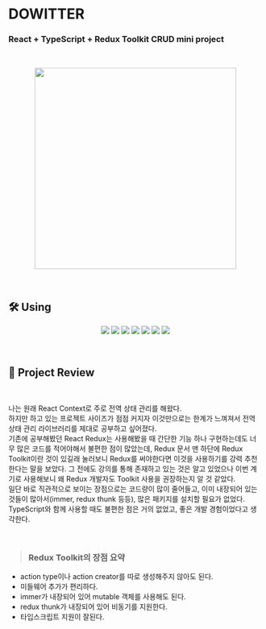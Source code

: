 # DOWITTER

### React + TypeScript + Redux Toolkit CRUD mini project

<br>

<p align='center'>
<img src="https://user-images.githubusercontent.com/92723332/176997865-fe03db77-5944-44e0-916f-ae9d86e24ab7.gif" width="400">
</p>

<br>

## 🛠 Using

<p align='center'>
    <img src="https://img.shields.io/badge/React-^18.2.0-blue?logo=React"/>
    <img src="https://img.shields.io/badge/react_dom-^18.2.0-blueviolet?logo=ReactOS"/>
    <img src="https://img.shields.io/badge/react_router_dom-^6.3.0-critical?logo=React Table"/>
    <img src="https://img.shields.io/badge/TypeScript-^4.7.4-3178C6?logo=TypeScript"/>
    <img src="https://img.shields.io/badge/Redux Toolkit-^1.8.2-764ABC?logo=Redux"/>
    <img src="https://img.shields.io/badge/React Redux-^8.0.2-764ABC?logo=Redux"/>
    <img src="https://img.shields.io/badge/Styled components-^5.3.5-ff69b4?logo=styled-components"/>
</p>

<br>

## 📖 Project Review

<br>

나는 원래 React Context로 주로 전역 상태 관리를 해왔다. <br> 하지만 하고 있는 프로젝트 사이즈가 점점 커지자 이것만으로는 한계가 느껴져서 전역 상태 관리 라이브러리를 제대로 공부하고 싶어졌다. <br> 기존에 공부해봤던 React Redux는 사용해봤을 때 간단한 기능 하나 구현하는데도 너무 많은 코드를 적어야해서 불편한 점이 많았는데, Redux 문서 맨 하단에 Redux Toolkit이란 것이 있길래 눌러보니 Redux를 써야한다면 이것을 사용하기를 강력 추천한다는 말을 보았다. 그 전에도 강의를 통해 존재하고 있는 것은 알고 있었으나 이번 계기로 사용해보니 왜 Redux 개발자도 Toolkit 사용을 권장하는지 알 것 같았다. <br> 일단 바로 직관적으로 보이는 장점으로는 코드량이 많이 줄어들고, 이미 내장되어 있는 것들이 많아서(immer, redux thunk 등등), 많은 패키지를 설치할 필요가 없었다. TypeScript와 함께 사용할 때도 불편한 점은 거의 없었고, 좋은 개발 경험이었다고 생각한다.

<br>

> ### Redux Toolkit의 장점 요약

- action type이나 action creator를 따로 생성해주지 않아도 된다.
- 미들웨어 추가가 편리하다.
- immer가 내장되어 있어 mutable 객체를 사용해도 된다.
- redux thunk가 내장되어 있어 비동기를 지원한다.
- 타입스크립트 지원이 잘된다.
